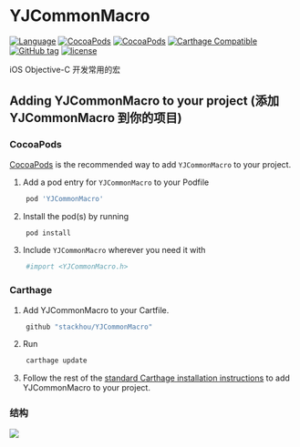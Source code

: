 # YJCommonMacro

[![Language](https://img.shields.io/badge/Language-Objective--C-00EE00.svg?style=flat)](https://github.com/YJManager/YJCommonMacro.git)
[![CocoaPods](https://img.shields.io/cocoapods/p/YJCommonMacro.svg?style=flat)](https://github.com/YJManager/YJCommonMacro.git)
[![CocoaPods](https://img.shields.io/cocoapods/v/YJCommonMacro.svg?style=flat)](https://github.com/YJManager/YJCommonMacro.git)
[![Carthage Compatible](https://img.shields.io/badge/Carthage-compatible-4BC51D.svg?style=flat)](https://github.com/YJManager/YJCommonMacro.git)
[![GitHub tag](https://img.shields.io/github/tag/YJManager/YJCommonMacro.svg?style=flat)](https://github.com/YJManager/YJCommonMacro.git)
[![license](https://img.shields.io/github/license/YJManager/YJCommonMacro.svg?style=flat)](https://github.com/YJManager/YJCommonMacro.git)

iOS Objective-C 开发常用的宏

## Adding YJCommonMacro to your project (添加 YJCommonMacro 到你的项目)

### CocoaPods

[CocoaPods](http://cocoapods.org) is the recommended way to add `YJCommonMacro` to your project.

1. Add a pod entry for `YJCommonMacro` to your Podfile </br>
```bash
    pod 'YJCommonMacro'
```
2. Install the pod(s) by running </br>
```bash
    pod install
```
3. Include `YJCommonMacro` wherever you need it with </br>
```bash
    #import <YJCommonMacro.h>
```

### Carthage

1. Add YJCommonMacro to your Cartfile. </br>
```bash
    github "stackhou/YJCommonMacro"
```
2. Run 
```bash
    carthage update
```
3. Follow the rest of the [standard Carthage installation instructions](https://github.com/Carthage/Carthage#adding-frameworks-to-an-application) to add YJCommonMacro to your project.

### 结构


![](https://ws1.sinaimg.cn/large/006tKfTcly1flcudjrx75j307k04jaa8.jpg)